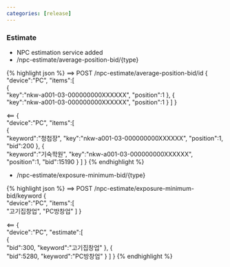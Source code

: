 ```yaml
---
categories: [release]
---
```


### Estimate
  * NPC estimation service added
  * /npc-estimate/average-position-bid/{type}

{% highlight json %}
==>
POST /npc-estimate/average-position-bid/id
{  
  "device":"PC",
  "items":[  
    {  
      "key":"nkw-a001-03-000000000XXXXXX",
      "position":1
    },
    {  
      "key":"nkw-a001-03-000000000XXXXXX",
      "position":1
    }
  ]
}

<==
{  
  "device":"PC",
  "items":[  
    {  
      "keyword":"청첩장",
      "key":"nkw-a001-03-000000000XXXXXX",
      "position":1,
      "bid":200
    },
    {  
      "keyword":"기숙학원",
      "key":"nkw-a001-03-000000000XXXXXX",
      "position":1,
      "bid":15190
    }
  ]
}
{% endhighlight %}

  * /npc-estimate/exposure-minimum-bid/{type}
  
{% highlight json %}
==>
POST /npc-estimate/exposure-minimum-bid/keyword
{  
  "device":"PC",
  "items":[  
    "고기집창업",
    "PC방창업"
  ]
}

<==
{  
  "device":"PC",
  "estimate":[  
    {  
      "bid":300,
      "keyword":"고기집창업"
    },
    {  
      "bid":5280,
      "keyword":"PC방창업"
    }
  ]
}
{% endhighlight %}
